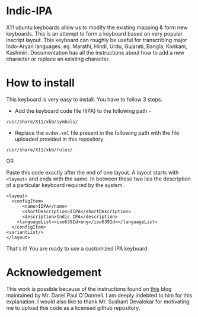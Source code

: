 # Indic-IPA
X11 ubuntu keyboards allow us to modify the existing mapping &amp; form new keyboards. This is an attempt to form a keyboard based on very popular inscript layout. This keyboard can roughly be useful for transcribing major Indo-Aryan languages. eg. Marathi, Hindi, Urdu, Gujarati, Bangla, Konkani, Kashmiri. Documentation has all the instructions about how to add a new character or replace an existing character.

# How to install
This keyboard is very easy to install. You have to follow 3 steps.

- Add the keyboard code file (IIPA) to the following path -

```
/usr/share/X11/xkb/symbols/
```

- Replace the `evdev.xml` file present in the following path with the file uploaded provided in this repository.
```
/usr/share/X11/xkb/rules/
```

OR

Paste this code exactly after the end of one layout. A layout starts with `<layout>` and ends with the same. In between these two lies the description of a particular keyboard required by the system.

```
<layout>
  <configItem>
      <name>IIPA</name>
      <shortDescription>IIPA</shortDescription>
      <description>Indic IPA</description>
    <languageList><iso639Id>eng</iso639Id></languageList>
  </configItem>
<variantList/>
</layout>    
```

That's it! You are ready to use a customized IPA keyboard.

# Acknowledgement

This work is possible because of the instructions found on [this](http://people.uleth.ca/~daniel.odonnell/Blog/custom-keyboard-in-linuxx11) blog maintained by Mr. Danel Paul O'Donnell. I am deeply indebted to him for this explanation. I would also like to thank Mr. Sushant Devalekar for motivating me to upload this code as a licensed github repository.
